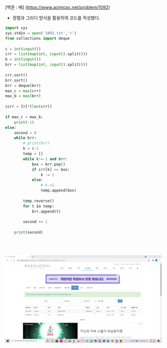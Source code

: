 [백준 : 배] (https://www.acmicpc.net/problem/1092)



- 정렬과 그리디 방식을 활용하여 코드를 작성했다.



```python
import sys
sys.stdin = open('1092.txt','r')
from collections import deque

c = int(input())
crr = list(map(int, input().split()))
b = int(input())
brr = list(map(int, input().split()))

crr.sort()
brr.sort()
brr = deque(brr)
max_c = max(crr)
max_b = max(brr)

ccrr = [0]*(len(crr))

if max_c < max_b:
    print(-1)
else:
    second = 0
    while brr:
        # print(brr)
        k = c-1
        temp = []
        while k!=-1 and brr: 
            box = brr.pop()
            if crr[k] >= box:
                k -= 1
            else:
                # k-=1
                temp.append(box)

        temp.reverse()
        for t in temp:
            brr.append(t)
        
        second += 1

    print(second)
            

        

```

![20210624_113933](20210624_113933.png)